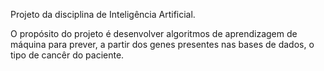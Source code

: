 Projeto da disciplina de Inteligência Artificial.

O propósito do projeto é desenvolver algoritmos de aprendizagem de máquina para prever, a partir dos genes presentes nas bases de dados, o tipo de cancêr do paciente.
